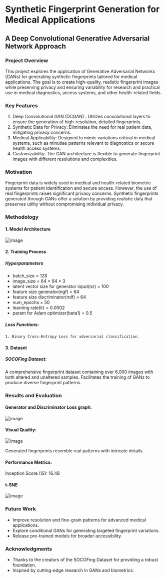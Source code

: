 # Synthetic Fingerprint Generation for Medical Applications
## A Deep Convolutional Generative Adversarial Network Approach
### Project Overview
This project explores the application of Generative Adversarial Networks (GANs) for generating synthetic fingerprints tailored for medical applications. The goal is to create high-quality, realistic fingerprint images while preserving privacy and ensuring variability for research and practical use in medical diagnostics, access systems, and other health-related fields.

### Key Features
1. Deep Convolutional GAN (DCGAN) : Utilizes convolutional layers to ensure the generation of high-resolution, detailed fingerprints.
2. Synthetic Data for Privacy: Eliminates the need for real patient data, mitigating privacy concerns.
3. Medical Applicability: Designed to mimic variations critical in medical systems, such as minutiae patterns relevant to diagnostics or secure health access systems.
4. Customizability: The GAN architecture is flexible to generate fingerprint images with different resolutions and complexities.

### Motivation
Fingerprint data is widely used in medical and health-related biometric systems for patient identification and secure access. However, the use of real fingerprints raises significant privacy concerns. Synthetic fingerprints generated through GANs offer a solution by providing realistic data that preserves utility without compromising individual privacy.

### Methodology
#### 1. Model Architecture
![image](https://github.com/user-attachments/assets/10d8db65-e6af-4911-ad9f-20a9ff24bdc9)


#### 2. Training Process
##### Hyperparameters
+ batch_size = 128
+ image_size = 64 * 64 * 3
+ latent vector size for generator input(nz) = 100
+ feature size generator(ngf) = 64
+ feature size discriminator(ndf) = 64
+ num_epochs = 50
+ learning rate(lr) = 0.0002
+ param for Adam optimizer(beta1) = 0.5
  
##### Loss Functions:
    1. Binary Cross-Entropy Loss for adversarial classification.

#### 3. Dataset
##### SOCOFing Dataset:
A comprehensive fingerprint dataset containing over 6,000 images with both altered and unaltered samples.
Facilitates the training of GANs to produce diverse fingerprint patterns.

### Results and Evaluation
#### Generator and Discriminator Loss graph:
![image](https://github.com/user-attachments/assets/416b02d1-be06-42f9-a824-739147f546ca)

#### Visual Quality:
![image](https://github.com/user-attachments/assets/cbfb53ff-58c0-466d-90d5-48c8478f8e93)

Generated fingerprints resemble real patterns with intricate details.
#### Performance Metrics:
Inception Score (IS): 16.48

#### t-SNE 
![image](https://github.com/user-attachments/assets/aab54bcd-7b85-4d1c-bdcb-42dd7e38f820)

### Future Work
- Improve resolution and fine-grain patterns for advanced medical applications.
- Explore conditional GANs for generating targeted fingerprint variations.
- Release pre-trained models for broader accessibility.

### Acknowledgments
- Thanks to the creators of the SOCOFing Dataset for providing a robust foundation.
- Inspired by cutting-edge research in GANs and biometrics.
